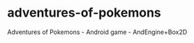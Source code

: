 adventures-of-pokemons
======================

Adventures of Pokemons - Android game - AndEngine+Box2D
